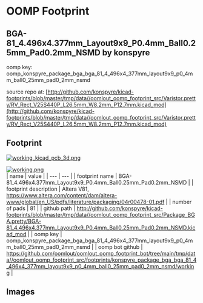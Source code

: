 # OOMP Footprint  
## BGA-81_4.496x4.377mm_Layout9x9_P0.4mm_Ball0.25mm_Pad0.2mm_NSMD  by konspyre  
  
oomp key: oomp_konspyre_package_bga_bga_81_4_496x4_377mm_layout9x9_p0_4mm_ball0_25mm_pad0_2mm_nsmd  
  
source repo at: [http://github.com/konspyre/kicad-footprints/blob/master/tmp/data//oomlout_oomp_footprint_src/Varistor.pretty/RV_Rect_V25S440P_L26.5mm_W8.2mm_P12.7mm.kicad_mod](http://github.com/konspyre/kicad-footprints/blob/master/tmp/data//oomlout_oomp_footprint_src/Varistor.pretty/RV_Rect_V25S440P_L26.5mm_W8.2mm_P12.7mm.kicad_mod)  
## Footprint  
  
[![working_kicad_pcb_3d.png](working_kicad_pcb_3d_600.png)](working_kicad_pcb_3d.png)  
  
[![working.png](working_600.png)](working.png)  
| name | value | 
| --- | --- | 
| footprint name | BGA-81_4.496x4.377mm_Layout9x9_P0.4mm_Ball0.25mm_Pad0.2mm_NSMD | 
| footprint description | Altera V81, https://www.altera.com/content/dam/altera-www/global/en_US/pdfs/literature/packaging/04r00478-01.pdf | 
| number of pads | 81 | 
| github path | http://github.com/konspyre/kicad-footprints/blob/master/tmp/data//oomlout_oomp_footprint_src/Package_BGA.pretty/BGA-81_4.496x4.377mm_Layout9x9_P0.4mm_Ball0.25mm_Pad0.2mm_NSMD.kicad_mod | 
| oomp key | oomp_konspyre_package_bga_bga_81_4_496x4_377mm_layout9x9_p0_4mm_ball0_25mm_pad0_2mm_nsmd | 
| oomp bot github | https://github.com/oomlout/oomlout_oomp_footprint_bot/tree/main/tmp/data//oomlout_oomp_footprint_src/footprints/konspyre_package_bga_bga_81_4_496x4_377mm_layout9x9_p0_4mm_ball0_25mm_pad0_2mm_nsmd/working | 
## Images  
